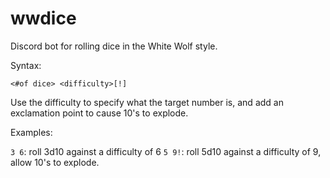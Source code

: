 # wwdice
Discord bot for rolling dice in the White Wolf style.

Syntax:

`<#of dice> <difficulty>[!]`

Use the difficulty to specify what the target number is, and add an exclamation point to cause 10's to explode.

Examples:

`3 6`: roll 3d10 against a difficulty of 6
`5 9!`: roll 5d10 against a difficulty of 9, allow 10's to explode.
